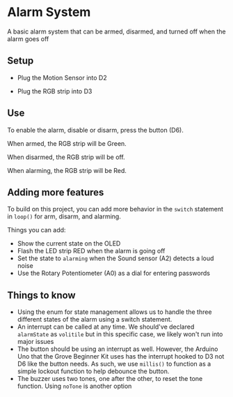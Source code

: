 # Alarm System

A basic alarm system that can be armed, disarmed, and turned off when the alarm goes off

## Setup

- Plug the Motion Sensor into D2

- Plug the RGB strip into D3

## Use

To enable the alarm, disable or disarm, press the button (D6). 

When armed, the RGB strip will be Green.

When disarmed, the RGB strip will be off.

When alarming, the RGB strip will be Red.

## Adding more features

To build on this project, you can add more behavior in the `switch` statement in `loop()` for arm, disarm, and alarming.

Things you can add:
- Show the current state on the OLED
- Flash the LED strip RED when the alarm is going off
- Set the state to `alarming` when the Sound sensor (A2) detects a loud noise
- Use the Rotary Potentiometer (A0) as a dial for entering passwords

## Things to know

- Using the enum for state management allows us to handle the three different states of the alarm using a switch statement.
- An interrupt can be called at any time. We should've declared `alarmState` as `volitile` but in this specific case, we likely won't run into major issues
- The button should be using an interrupt as well. However, the Arduino Uno that the Grove Beginner Kit uses has the interrupt hooked to D3 not D6 like the button needs. As such, we use `millis()` to function as a simple lockout function to help debounce the button.
- The buzzer uses two tones, one after the other, to reset the tone function. Using `noTone` is another option
